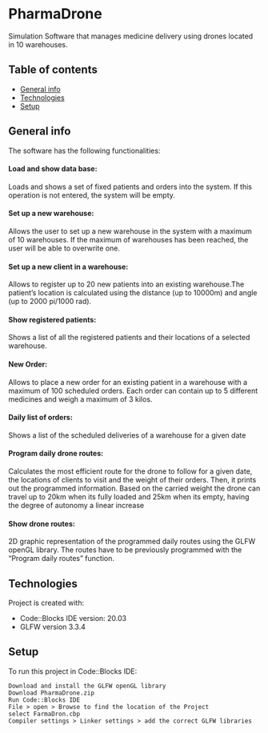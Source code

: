 # PharmaDrone

Simulation Software that manages medicine delivery using drones located in 10 warehouses.

## Table of contents
* [General info](#general-info)
* [Technologies](#technologies)
* [Setup](#setup)

## General info

The software has the following functionalities:

#### Load and show data base:
Loads and shows a set of fixed patients and orders into the system. If this operation is not entered, the system will be empty.

#### Set up a new warehouse:
Allows the user to set up a new warehouse in the system with a maximum of 10 warehouses. If the maximum of warehouses has been reached, the user will be able to overwrite one.

#### Set up a new client in a warehouse:
Allows to register up to 20 new patients into an existing warehouse.The patient’s location is calculated using the distance (up to 10000m) and angle (up to 2000 pi/1000 rad). 

#### Show registered patients:
Shows a list of all the registered patients and their locations of a selected warehouse.

#### New Order:
Allows to place a new order for an existing patient in a warehouse with a maximum of 100 scheduled orders. Each order can contain up to 5 different medicines and weigh a maximum of 3 kilos.

#### Daily list of orders:
Shows a list of the scheduled deliveries of a warehouse for a given date

#### Program daily drone routes:
Calculates the most efficient route for the drone to follow for a given date, the locations of clients to visit and the weight of their orders. Then, it prints out the programmed information. 
Based on the carried weight the drone can travel up to 20km when its fully loaded and 25km when its empty, having the degree of autonomy a linear increase

#### Show drone routes:
2D graphic representation of the programmed daily routes using the GLFW openGL library. The routes have to be previously programmed with the “Program daily routes” function. 


## Technologies
Project is created with:
* Code::Blocks IDE version: 20.03
* GLFW version 3.3.4

	
## Setup
To run this project in Code::Blocks IDE:

```
Download and install the GLFW openGL library
Download PharmaDrone.zip
Run Code::Blocks IDE
File > open > Browse to find the location of the Project
select FarmaDron.cbp
Compiler settings > Linker settings > add the correct GLFW libraries

```
